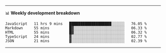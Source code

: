 -------

📊 **Weekly development breakdown**
<!--START_SECTION:waka-->
```text
JavaScript   11 hrs 9 mins   ███████████████████░░░░░░   76.05 % 
Markdown     55 mins         █▓░░░░░░░░░░░░░░░░░░░░░░░   06.33 % 
HTML         55 mins         █▓░░░░░░░░░░░░░░░░░░░░░░░   06.32 % 
TypeScript   24 mins         ▓░░░░░░░░░░░░░░░░░░░░░░░░   02.77 % 
JSON         21 mins         ▓░░░░░░░░░░░░░░░░░░░░░░░░   02.39 % 
```
<!--END_SECTION:waka-->

-------
